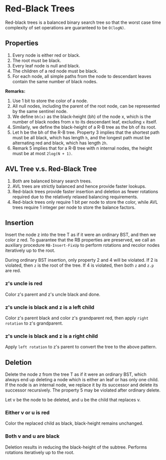 # Red-Black Trees
Red-black trees is a balanced binary search tree so that the worst case time complexity of set operations are guaranteed to be `O(logN)`.

## Properties
1. Every node is either red or black.
2. The root must be black.
3. Every leaf node is null and black.
4. The children of a red node must be black.
5. For each node, all simple paths from the node to descendant leaves contain the same number of black nodes.

**Remarks:**
1. Use 1 bit to store the color of a node.
2. All null nodes, including the parent of the root node, can be represented by the same sentinel node.
3. We define `bh(x)` as the black-height (bh) of the node x, which is the number of black nodes from x to its descendant leaf, excluding `x` itself.
4. Similarly, we define the black-height of a R-B tree as the bh of its root.
5. Let h be the bh of the R-B tree. Property 3 implies that the shortest path must be all black, which has length `h`, and the longest path must be alternating red and black, which has length `2h`.
6. Remark 5 implies that for a R-B tree with n internal nodes, the height must be at most `2log(N + 1)`.

## AVL Tree v.s. Red-Black Tree
1. Both are balanced binary search trees.
2. AVL trees are strictly balanced and hence provide faster lookups.
3. Red-black trees provide faster insertion and deletion as fewer rotations required due to the relatively relaxed balancing requirements.
4. Red-black trees only require 1 bit per node to store the color, while AVL trees require 1 integer per node to store the balance factors.

## Insertion
Insert the node z into the tree T as if it were an ordinary BST, and then we color z red. To guarantee that the RB properties are preserved, we call an auxiliary procedure `RB-Insert-FixUp` to perform rotations and recolor nodes iteratively up to the root.

During ordinary BST insertion, only property 2 and 4 will be violated. If 2 is violated, then `z` is the root of the tree. If 4 is violated, then both `z` and `z.p` are red.

### z's uncle is red
Color z's parent and z's uncle black and done.

### z's uncle is black and z is a left child
Color z's parent black and color z's grandparent red, then apply `right rotation` to z's grandparent.

### z's uncle is black and z is a right child
Apply `left rotation` to z's parent to convert the tree to the above pattern.

## Deletion
Delete the node z from the tree T as if it were an ordinary BST, which always end up deleting a node which is either an leaf or has only one child. If the node is an internal node, we replace it by its successor and delete its successor recursively. The property 5 may be violated after ordinary delete.

Let v be the node to be deleted, and u be the child that replaces v.

### Either v or u is red
Color the replaced child as black, black-height remains unchanged.

### Both v and u are black
Deletion results in reducing the black-height of the subtree. Performs rotations iteratively up to the root.